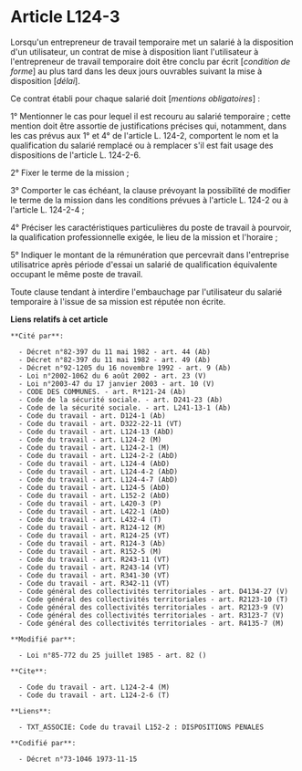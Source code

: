 # Article L124-3

Lorsqu'un entrepreneur de travail temporaire met un salarié à la disposition d'un utilisateur, un contrat de mise à
disposition liant l'utilisateur à l'entrepreneur de travail temporaire doit être conclu par écrit [*condition de forme*] au
plus tard dans les deux jours ouvrables suivant la mise à disposition [*délai*].

Ce contrat établi pour chaque salarié doit [*mentions obligatoires*] :

1° Mentionner le cas pour lequel il est recouru au salarié temporaire ; cette mention doit être assortie de justifications
précises qui, notamment, dans les cas prévus aux 1° et 4° de l'article L. 124-2, comportent le nom et la qualification du
salarié remplacé ou à remplacer s'il est fait usage des dispositions de l'article L. 124-2-6.

2° Fixer le terme de la mission ;

3° Comporter le cas échéant, la clause prévoyant la possibilité de modifier le terme de la mission dans les conditions
prévues à l'article L. 124-2 ou à l'article L. 124-2-4 ;

4° Préciser les caractéristiques particulières du poste de travail à pourvoir, la qualification professionnelle exigée, le
lieu de la mission et l'horaire ;

5° Indiquer le montant de la rémunération que percevrait dans l'entreprise utilisatrice après période d'essai un salarié de
qualification équivalente occupant le même poste de travail.

Toute clause tendant à interdire l'embauchage par l'utilisateur du salarié temporaire à l'issue de sa mission est réputée non
écrite.

**Liens relatifs à cet article**

	**Cité par**:

	  - Décret n°82-397 du 11 mai 1982 - art. 44 (Ab)
	  - Décret n°82-397 du 11 mai 1982 - art. 49 (Ab)
	  - Décret n°92-1205 du 16 novembre 1992 - art. 9 (Ab)
	  - Loi n°2002-1062 du 6 août 2002 - art. 23 (V)
	  - Loi n°2003-47 du 17 janvier 2003 - art. 10 (V)
	  - CODE DES COMMUNES. - art. R*121-24 (Ab)
	  - Code de la sécurité sociale. - art. D241-23 (Ab)
	  - Code de la sécurité sociale. - art. L241-13-1 (Ab)
	  - Code du travail - art. D124-1 (Ab)
	  - Code du travail - art. D322-22-11 (VT)
	  - Code du travail - art. L124-13 (AbD)
	  - Code du travail - art. L124-2 (M)
	  - Code du travail - art. L124-2-1 (M)
	  - Code du travail - art. L124-2-2 (AbD)
	  - Code du travail - art. L124-4 (AbD)
	  - Code du travail - art. L124-4-2 (AbD)
	  - Code du travail - art. L124-4-7 (AbD)
	  - Code du travail - art. L124-5 (AbD)
	  - Code du travail - art. L152-2 (AbD)
	  - Code du travail - art. L420-3 (P)
	  - Code du travail - art. L422-1 (AbD)
	  - Code du travail - art. L432-4 (T)
	  - Code du travail - art. R124-12 (M)
	  - Code du travail - art. R124-25 (VT)
	  - Code du travail - art. R124-3 (Ab)
	  - Code du travail - art. R152-5 (M)
	  - Code du travail - art. R243-11 (VT)
	  - Code du travail - art. R243-14 (VT)
	  - Code du travail - art. R341-30 (VT)
	  - Code du travail - art. R342-11 (VT)
	  - Code général des collectivités territoriales - art. D4134-27 (V)
	  - Code général des collectivités territoriales - art. R2123-10 (T)
	  - Code général des collectivités territoriales - art. R2123-9 (V)
	  - Code général des collectivités territoriales - art. R3123-7 (V)
	  - Code général des collectivités territoriales - art. R4135-7 (M)

	**Modifié par**:

	  - Loi n°85-772 du 25 juillet 1985 - art. 82 ()

	**Cite**:

	  - Code du travail - art. L124-2-4 (M)
	  - Code du travail - art. L124-2-6 (T)

	**Liens**:

	  - TXT_ASSOCIE: Code du travail L152-2 : DISPOSITIONS PENALES

	**Codifié par**:

	  - Décret n°73-1046 1973-11-15
